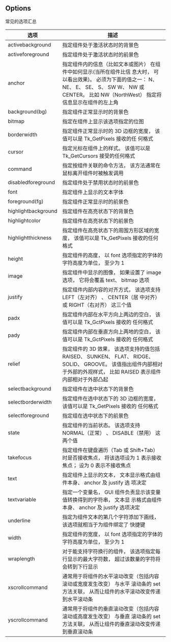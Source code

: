 ## Options

常见的选项汇总

| 选项                | 描述                                                         |
| ------------------- | ------------------------------------------------------------ |
| activebackground    | 指定组件处于激活状态时的背景色                               |
| activeforeground    | 指定组件处于激活状态时的前景色                               |
| anchor              | 指定组件内的信息（比如文本或图片） 在组件中如何显示(当所在组件比信 息大时， 可以看出效果)。 必须为下面的值之一： N、 NE、 E、 SE、 S、 SW W、 NW 或 CENTER。 比如 NW（NorthWest） 指定将信息显示在组件的左上角 |
| background(bg)      | 指定组件正常显示时的背景色                                   |
| bitmap              | 指定在组件上显示该选项指定的位图                             |
| borderwidth         | 指定组件正常显示时的 3D 边框的宽度， 该值可以是 Tk_GetPixels 接收的任 何格式 |
| cursor              | 指定光标在组件上的样式。 该值可以是 Tk_GetCursors 接受的任何格式 |
| command             | 指定按组件关联的命令方法， 该方法通常在鼠标离开组件时被触发调用 |
| disabledforeground  | 指定组件处于禁用状态时的前景色                               |
| font                | 指定组件上显示的文本字体                                     |
| foreground(fg)      | 指定组件正常显示时的前景色                                   |
| highlightbackground | 指定组件在高亮状态下的背景色                                 |
| highlightcolor      | 指定组件在高亮状态下的前景色                                 |
| highlightthickness  | 指定组件在高亮状态下的周围方形区域的宽度， 该值可以是 Tk_GetPixels 接收的任何格式 |
| height              | 指定组件的高度， 以 font 选项指定的字体的字符高度为单位， 至少为 1 |
| image               | 指定组件中显示的图像， 如果设置了 image 选项， 它将会覆盖 text、 bitmap 选项 |
| justify             | 指定组件内部内容的对齐方式， 该选项支持 LEFT（左对齐） 、 CENTER（居 中对齐） 或 RIGHT（右对齐） 这三个值 |
| padx                | 指定组件内部在水平方向上两边的空白， 该值可以是 Tk_GctPixels 接收的 任何格式 |
| pady                | 指定组件内部在垂直方向上两地的空白， 该值可以是 Tk_GctPixels 接收的 任何格式 |
| relief              | 指定组件的 3D 效果， 该选项支持的值包括 RAISED、 SUNKEN、 FLAT、 RIDGE、 SOLID、 GROOVE。 该值指出组件内部相对于外部的外观样式， 比如 RAISED 表示组件内部相对于外部凸起 |
| selectbackground    | 指定组件在选中状态下的背景色                                 |
| selectborderwidth   | 指定组件在选中状态下的 3D 边框的宽度， 该值可以是 Tk_GetPixels 接收的 任何格式 |
| selectforeground    | 指定组在选中状态下的前景色                                   |
| state               | 指定组件的当前状态。 该选项支持 NORMAL（正常） 、 DISABLE（禁用） 这两个值 |
| takefocus           | 指定组件在键盘遍历（Tab 或 Shift+Tab） 时是否接收焦点， 将该选项设为 1 表示接收焦点； 设为 0 表示不接收焦点 |
| text                | 指定组件上显示的文本， 文本显示格式由组件本身、 anchor 及 justify 选 项决定 |
| textvariable        | 指定一个变量名， GUI 组件负责显示该变量值转换得到的字符串， 文本显 示格式由组件本身、 anchor 及 justify 选项决定 |
| underline           | 指定为组件文本的第几个字符添加下画线， 该选项就相当于为组件绑定了 快捷键 |
| width               | 指定组件的宽度， 以 font 选项指定的字体的字符高度为单位， 至少为 1 |
| wraplength          | 对于能支持字符换行的组件， 该选项指定每行显示的最大字符数， 超过该数量的字符将会转到下行显示 |
| xscrollcommand      | 通常用于将组件的水平滚动改变（包括内容滚动或宽度发生改变） 与水平 滚动条的 set 方法关联， 从而让组件的水平滚动改变传递到水平滚动条 |
| yscrollcommand      | 通常用于将组件的垂直滚动改变（包括内容滚动或高度发生改变） 与垂直 滚动条的 set 方法关联， 从而让组件的垂直滚动改变传递到垂直滚动条 |

